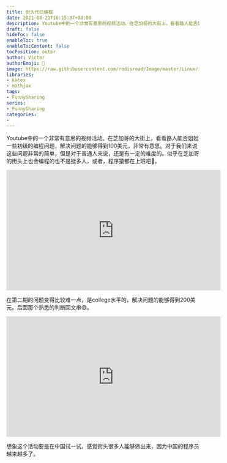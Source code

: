 ```yaml
---
title: 街头代码编程
date: 2021-08-21T16:15:37+08:00
description: Youtube中的一个非常有意思的视频活动。在芝加哥的大街上，看看路人能否姐姐一些初级的编程问题。
draft: false
hideToc: false
enableToc: true
enableTocContent: false
tocPosition: outer
author: Victor
authorEmoji: 👻
image: https://raw.githubusercontent.com/redisread/Image/master/Linux/image-20210821162354596.png
libraries:
- katex
- mathjax
tags:
- FunnySharing
series:
- FunnySharing
categories:
-
---
```




Youtube中的一个非常有意思的视频活动。在芝加哥的大街上，看看路人能否姐姐一些初级的编程问题，解决问题的能够得到100美元，非常有意思。对于我们来说这些问题非常的简单，但是对于普通人来说，还是有一定的难度的。似乎在芝加哥的街头上也会编程的也不是挺多人，或者，程序猿都在上班吧🐶。

<iframe width="560" height="315" src="https://www.youtube.com/embed/_DvSIoQKBac" title="YouTube video player" frameborder="0" allow="accelerometer; autoplay; clipboard-write; encrypted-media; gyroscope; picture-in-picture" allowfullscreen></iframe>



在第二期的问题变得比较难一点，是college水平的，解决问题的能够得到200美元。后面那个熟悉的判断回文串😄。

<iframe width="560" height="315" src="https://www.youtube.com/embed/WDuZ_S_9vLg" title="YouTube video player" frameborder="0" allow="accelerometer; autoplay; clipboard-write; encrypted-media; gyroscope; picture-in-picture" allowfullscreen></iframe>



想象这个活动要是在中国试一试，感觉街头很多人能够做出来，因为中国的程序员越来越多了。
